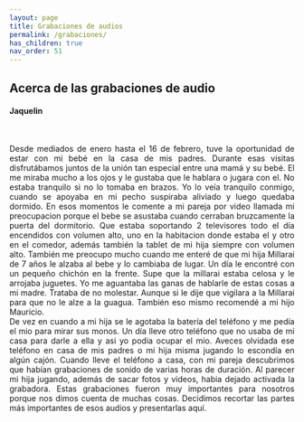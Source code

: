 ```yaml
---
layout: page
title: Grabaciones de audios
permalink: /grabaciones/
has_children: true
nav_order: 51
---
```


<h2>Acerca de las grabaciones de audio</h2>
<h4>Jaquelin</h4>

<br>
<p style="text-align:justify">
Desde mediados de enero hasta el 16 de febrero, tuve la oportunidad de estar con mi bebé en la casa de mis padres.
Durante esas visitas disfrutábamos juntos de la unión tan especial entre una mamá y su bebé. El me miraba mucho a los ojos y le gustaba que le hablara o jugara con el. No estaba tranquilo si no lo tomaba en brazos. Yo lo veía tranquilo conmigo, cuando se apoyaba en mi pecho suspiraba aliviado y luego quedaba dormido. En esos momentos le comente a mi pareja por video llamada mi preocupacion porque el bebe se asustaba cuando cerraban bruzcamente la puerta del dormitorio. Que estaba soportando 2 televisores todo el día encendidos con volumen alto, uno en la habitacion donde estaba el y otro en el comedor, además también la tablet de mi hija siempre con volumen alto. También me preocupo mucho cuando me enteré de que mi hija Millarai de 7 años le alzaba al bebe y lo cambiaba de lugar. Un día le encontré con un pequeño chichón en la frente. Supe que la millarai estaba celosa y le arrojaba juguetes. Yo me aguantaba las ganas de hablarle de estas cosas a mi madre. Trataba de no molestar. Aunque si le dije que vigilara a la Millarai para que no le alze a la guagua. También eso mismo recomendé a mi hijo Mauricio.<br>
De vez en cuando a mi hija se le agotaba la batería del teléfono y me pedía el mio para mirar sus monos. Un día lleve otro teléfono que no usaba de mi casa para darle a ella y asi yo podia ocupar el mio. Aveces olvidada ese teléfono en casa de mis padres o mi hija misma jugando lo escondía en algún cajón. Cuando lleve el teléfono a casa, con mi pareja descubrimos que habían grabaciones de sonido de varias horas de duración. Al parecer mi hija jugando, además de sacar fotos y videos, habia dejado activada la grabadora. Estas grabaciones fueron muy importantes para nosotros porque nos dimos cuenta de muchas cosas. Decidimos recortar las partes más importantes de esos audios y presentarlas aquí.<p>
